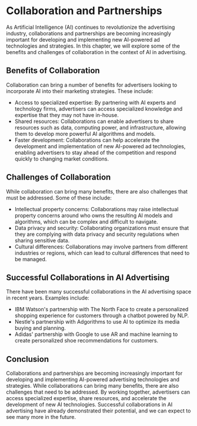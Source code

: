 Collaboration and Partnerships
==========================================================================

As Artificial Intelligence (AI) continues to revolutionize the advertising industry, collaborations and partnerships are becoming increasingly important for developing and implementing new AI-powered ad technologies and strategies. In this chapter, we will explore some of the benefits and challenges of collaboration in the context of AI in advertising.

Benefits of Collaboration
-------------------------

Collaboration can bring a number of benefits for advertisers looking to incorporate AI into their marketing strategies. These include:

* Access to specialized expertise: By partnering with AI experts and technology firms, advertisers can access specialized knowledge and expertise that they may not have in-house.
* Shared resources: Collaborations can enable advertisers to share resources such as data, computing power, and infrastructure, allowing them to develop more powerful AI algorithms and models.
* Faster development: Collaborations can help accelerate the development and implementation of new AI-powered ad technologies, enabling advertisers to stay ahead of the competition and respond quickly to changing market conditions.

Challenges of Collaboration
---------------------------

While collaboration can bring many benefits, there are also challenges that must be addressed. Some of these include:

* Intellectual property concerns: Collaborations may raise intellectual property concerns around who owns the resulting AI models and algorithms, which can be complex and difficult to navigate.
* Data privacy and security: Collaborating organizations must ensure that they are complying with data privacy and security regulations when sharing sensitive data.
* Cultural differences: Collaborations may involve partners from different industries or regions, which can lead to cultural differences that need to be managed.

Successful Collaborations in AI Advertising
-------------------------------------------

There have been many successful collaborations in the AI advertising space in recent years. Examples include:

* IBM Watson's partnership with The North Face to create a personalized shopping experience for customers through a chatbot powered by NLP.
* Nestle's partnership with Adgorithms to use AI to optimize its media buying and planning.
* Adidas' partnership with Google to use AR and machine learning to create personalized shoe recommendations for customers.

Conclusion
----------

Collaborations and partnerships are becoming increasingly important for developing and implementing AI-powered advertising technologies and strategies. While collaborations can bring many benefits, there are also challenges that need to be addressed. By working together, advertisers can access specialized expertise, share resources, and accelerate the development of new AI technologies. Successful collaborations in AI advertising have already demonstrated their potential, and we can expect to see many more in the future.

